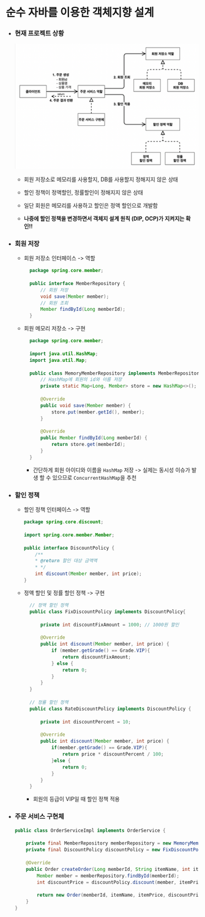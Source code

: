 # 순수 자바를 이용한 객체지향 설계

- ### 현재 프로젝트 상황
    ![order](./image/order.png)
  - 회원 저장소로 메모리를 사용할지, DB를 사용할지 정해지지 않은 상태
  - 할인 정책이 정액할인, 정률할인이 정해지지 않은 상태
  - 일단 회원은 메모리를 사용하고 할인은 정액 할인으로 개발함
  
  - **나중에 할인 정책을 변경하면서 객체지 설계 원칙 (DIP, OCP)가 지켜지는 확인!!**

- ### 회원 저장
  - 회원 저장소 인터페이스 -> 역할
    ```java
      package spring.core.member;

      public interface MemberRepository {
          // 회원 저장 
          void save(Member member);
          // 회원 조회
          Member findById(Long memberId);
      }

      ```
  - 회원 메모리 저장소 -> 구현
    ```java
      package spring.core.member;

      import java.util.HashMap;
      import java.util.Map;

      public class MemoryMemberRepository implements MemberRepository{
          // HashMap에 회원의 id와 이름 저장
          private static Map<Long, Member> store = new HashMap<>();

          @Override
          public void save(Member member) {
              store.put(member.getId(), member);
          }

          @Override
          public Member findById(Long memberId) {
              return store.get(memberId);
          }
      }
      ```
      - 간단하게 회원 아이디와 이름을 `HashMap` 저장 -> 실제는 동시성 이슈가 발생 할 수 있으므로 `ConcurrentHashMap`을 추천 


- ### 할인 정책
  
  - 할인 정책 인터페이스 -> 역할 
    ```java
    package spring.core.discount;

    import spring.core.member.Member;

    public interface DiscountPolicy {
        /** 
        * @return 할인 대상 금액액
        * */
        int discount(Member member, int price);
    }
    ```
    
  - 정액 할인 및 정률 할인 정책 -> 구현
  
    ```java
      // 정액 할인 정책
      public class FixDiscountPolicy implements DiscountPolicy{

          private int discountFixAmount = 1000; // 1000원 할인

          @Override
          public int discount(Member member, int price) {
              if (member.getGrade() == Grade.VIP){
                  return discountFixAmount;
              } else {
                  return 0;
              }
          }
      }
    
      // 정률 할인 정책
      public class RateDiscountPolicy implements DiscountPolicy {

          private int discountPercent = 10;

          @Override
          public int discount(Member member, int price) {
              if(member.getGrade() == Grade.VIP){
                  return price * discountPercent / 100;
              }else {
                  return 0;
              }
          }
      }
      ```
    - 회원의 등급이 VIP일 때 할인 정책 적용
  
- ### 주문 서비스 구현체
  
    ```java
    public class OrderServiceImpl implements OrderService {
  
        private final MemberRepository memberRepository = new MemoryMemberRepository();
        private final DiscountPolicy discountPolicy = new FixDiscountPolicy();
        
        @Override
        public Order createOrder(Long memberId, String itemName, int itemPrice) {
            Member member = memberRepository.findById(memberId);
            int discountPrice = discountPolicy.discount(member, itemPrice);

            return new Order(memberId, itemName, itemPrice, discountPrice);
        }
    }
    ```